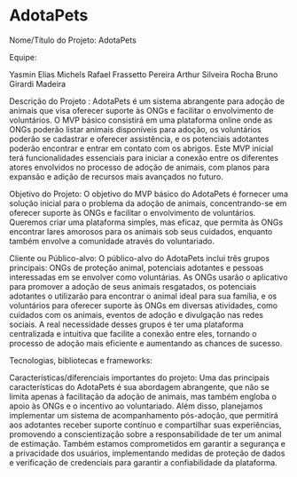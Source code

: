 # AdotaPets
Nome/Título do Projeto: AdotaPets

Equipe:

Yasmin Elias Michels
Rafael Frassetto Pereira
Arthur Silveira Rocha
Bruno Girardi Madeira

Descrição do Projeto :
AdotaPets é um sistema abrangente para adoção de animais que visa oferecer suporte às ONGs e facilitar o envolvimento de voluntários. O MVP básico consistirá em uma plataforma online onde as ONGs poderão listar animais disponíveis para adoção, os voluntários poderão se cadastrar e oferecer assistência, e os potenciais adotantes poderão encontrar e entrar em contato com os abrigos. Este MVP inicial terá funcionalidades essenciais para iniciar a conexão entre os diferentes atores envolvidos no processo de adoção de animais, com planos para expansão e adição de recursos mais avançados no futuro.

Objetivo do Projeto:
O objetivo do MVP básico do AdotaPets é fornecer uma solução inicial para o problema da adoção de animais, concentrando-se em oferecer suporte às ONGs e facilitar o envolvimento de voluntários. Queremos criar uma plataforma simples, mas eficaz, que permita às ONGs encontrar lares amorosos para os animais sob seus cuidados, enquanto também envolve a comunidade através do voluntariado.

Cliente ou Público-alvo:
O público-alvo do AdotaPets inclui três grupos principais: ONGs de proteção animal, potenciais adotantes e pessoas interessadas em se envolver como voluntárias. As ONGs usarão o aplicativo para promover a adoção de seus animais resgatados, os potenciais adotantes o utilizarão para encontrar o animal ideal para sua família, e os voluntários para oferecer suporte às ONGs em diversas atividades, como cuidados com os animais, eventos de adoção e divulgação nas redes sociais. A real necessidade desses grupos é ter uma plataforma centralizada e intuitiva que facilite a conexão entre eles, tornando o processo de adoção mais eficiente e aumentando as chances de sucesso.


Tecnologias, bibliotecas e frameworks:


Características/diferenciais importantes do projeto:
Uma das principais características do AdotaPets é sua abordagem abrangente, que não se limita apenas à facilitação da adoção de animais, mas também engloba o apoio às ONGs e o incentivo ao voluntariado. Além disso, planejamos implementar um sistema de acompanhamento pós-adoção, que permitirá aos adotantes receber suporte contínuo e compartilhar suas experiências, promovendo a conscientização sobre a responsabilidade de ter um animal de estimação. Também estamos comprometidos em garantir a segurança e a privacidade dos usuários, implementando medidas de proteção de dados e verificação de credenciais para garantir a confiabilidade da plataforma.
